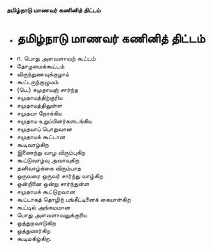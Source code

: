 **தமிழ்நாடு மாணவர் கணினித் திட்டம்**
- # தமிழ்நாடு மாணவர் கணினித் திட்டம்
- n. பொது அளவளாவற் கூட்டம்
- தோழமைக்கூட்டம்
- விருந்துணவுக்குழாய்
- கூட்டருந்குழுமம்
- (பெ.) சமுதாயஞ் சார்ந்த
- சமுதாயத்திற்குரிய
- சமுதாயத்திலுள்ள
- சமுதயா நோக்கிய
- சமுதாய உறுப்பினர்களடங்கிய
- சமுதயாப் பொதுவான
- சமுதாயக் கூட்டான
- கூடிவாழ்கிற
- இணைந்து வாழ விரும்புகிற
- கூட்டுவாழ்வு அவாவுகிற
- தனிவாழ்க்கை விரும்பாத
- ஒருவரை ஒருவர் சார்ந்து வாழ்கிற
- ஒன்றினை ஒன்று சார்ந்துள்ள
- சமுதாயக் கூட்டுறவான
- கூட்டாகத் தொழிற் பங்கீட்டினைக் கையாள்கிற
-  கூட்டில் அங்கமமான
- பொது அளவளாவலுக்குரிய
- ஒத்துறவாடுகிற
- ஒத்துணர்கிற
- கூடிமகிழ்கிற.

